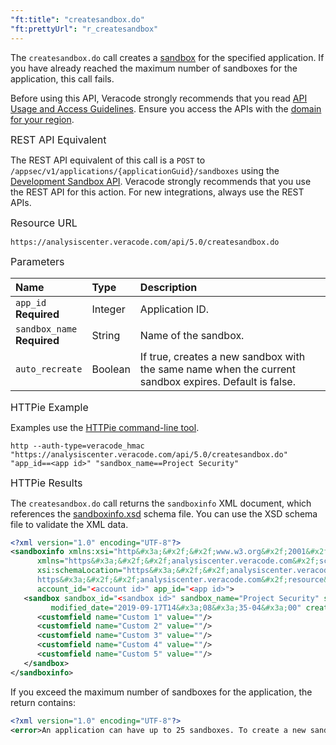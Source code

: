 ```yaml
---
"ft:title": "createsandbox.do"
"ft:prettyUrl": "r_createsandbox"
---
```

The `createsandbox.do` call creates a [sandbox](https://docs.veracode.com/r/c_about_sandbox) for the specified application. If you have already reached the maximum number of sandboxes for the application, this call fails.

Before using this API, Veracode strongly recommends that you read [API Usage and Access Guidelines](https://docs.veracode.com/r/c_API_usage_guidelines). Ensure you access the APIs with the [domain for your region](https://docs.veracode.com/r/Region_Domains_for_Veracode_APIs).

<p><span style="font-size: medium;">REST API Equivalent</span></p>

The REST API equivalent of this call is a `POST` to `/appsec/v1/applications/{applicationGuid}/sandboxes` using the [Development Sandbox API](https://docs.veracode.com/r/c_rest_sandbox_intro). Veracode strongly recommends that you use the REST API for this action. For new integrations, always use the REST APIs.

<p><span style="font-size: medium;">Resource URL</span></p>

`https://analysiscenter.veracode.com/api/5.0/createsandbox.do`

<p><span style="font-size: medium;">Parameters</span></p>

| Name                           | Type    | Description                                                                                           |
|:-------------------------------|:--------|:------------------------------------------------------------------------------------------------------|
| `app_id`<br>**Required**       | Integer | Application ID.                                                                                       |
| `sandbox_name`<br>**Required** | String  | Name of the sandbox.                                                                                  |
| `auto_recreate`                | Boolean | If true, creates a new sandbox with the same name when the current sandbox expires. Default is false. |

<p><span style="font-size: medium;">HTTPie Example</span></p>

Examples use the [HTTPie command-line tool](https://docs.veracode.com/r/c_httpie_tool).

```shell
http --auth-type=veracode_hmac "https://analysiscenter.veracode.com/api/5.0/createsandbox.do" "app_id==<app id>" "sandbox_name==Project Security"
```

<p><span style="font-size: medium;">HTTPie Results</span></p>

The `createsandbox.do` call returns the `sandboxinfo` XML document, which references the [sandboxinfo.xsd](https://analysiscenter.veracode.com/resource/4.0/sandboxinfo.xsd) schema file. You can use the XSD schema file to validate the XML data.

```xml
<?xml version="1.0" encoding="UTF-8"?>
<sandboxinfo xmlns:xsi="http&#x3a;&#x2f;&#x2f;www.w3.org&#x2f;2001&#x2f;XMLSchema-instance" 
      xmlns="https&#x3a;&#x2f;&#x2f;analysiscenter.veracode.com&#x2f;schema&#x2f;4.0&#x2f;sandboxinfo" 
      xsi:schemaLocation="https&#x3a;&#x2f;&#x2f;analysiscenter.veracode.com&#x2f;schema&#x2f;4.0&#x2f;sandboxinfo 
      https&#x3a;&#x2f;&#x2f;analysiscenter.veracode.com&#x2f;resource&#x2f;4.0&#x2f;sandboxinfo.xsd" sandboxinfo_version="1.2" 
      account_id="<account id>" app_id="<app id>">
   <sandbox sandbox_id="<sandbox id>" sandbox_name="Project Security" sandbox_status="sandbox" owner="<Veracodeusername>" 
         modified_date="2019-09-17T14&#x3a;08&#x3a;35-04&#x3a;00" created_date="2019-09-17T14&#x3a;08&#x3a;35-04&#x3a;00">
      <customfield name="Custom 1" value=""/>
      <customfield name="Custom 2" value=""/>
      <customfield name="Custom 3" value=""/>
      <customfield name="Custom 4" value=""/>
      <customfield name="Custom 5" value=""/>
   </sandbox>
</sandboxinfo>
```

If you exceed the maximum number of sandboxes for the application, the return contains:

```xml
<?xml version="1.0" encoding="UTF-8"?>
<error>An application can have up to 25 sandboxes. To create a new sandbox, you must delete one.</error>
```